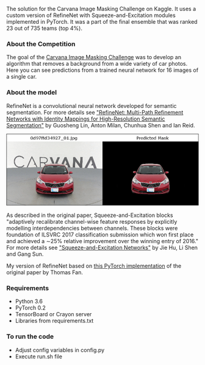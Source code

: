 The solution for the Carvana Image Masking Challenge on Kaggle. It uses a custom version of RefineNet with Squeeze-and-Excitation modules implemented in PyTorch. It was a part of the final ensemble that was ranked 23 out of 735 teams (top 4%).

### About the Competition
The goal of the [Carvana Image Masking Challenge](https://www.kaggle.com/c/carvana-image-masking-challenge) was to develop an algorithm that removes a background from a wide variety of car photos. Here you can see predictions from a trained neural network for 16 images of a single car.

### About the model
RefineNet is a convolutional neural network developed for semantic segmentation. For more details see ["RefineNet: Multi-Path Refinement Networks with Identity Mappings for High-Resolution Semantic Segmentation"](https://arxiv.org/abs/1611.06612) by Guosheng Lin, Anton Milan, Chunhua Shen and Ian Reid.

![Neural network predictions](https://raw.githubusercontent.com/creafz/kaggle-carvana/master/img/example_predictions.gif)

As described in the original paper, Squeeze-and-Excitation blocks "adaptively recalibrate channel-wise feature responses by explicitly modelling interdependencies between channels. These blocks were foundation of ILSVRC 2017 classification submission which
won first place and achieved a ∼25% relative improvement over the
winning entry of 2016." For more details see ["Squeeze-and-Excitation Networks"](https://arxiv.org/abs/1709.01507) by Jie Hu, Li Shen and Gang Sun.

My version of RefineNet based on [this PyTorch implementation](https://github.com/thomasjpfan/pytorch_refinenet) of the original paper by Thomas Fan.

### Requirements
- Python 3.6
- PyTorch 0.2
- TensorBoard or Crayon server
- Libraries from requirements.txt

### To run the code
- Adjust config variables in config.py
- Execute run.sh file
